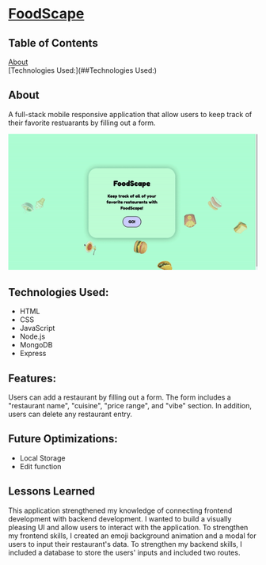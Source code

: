 # <a href = "https://food--scape.herokuapp.com/" target="_blank">FoodScape</a>

## Table of Contents  
[About](##About)  
[Technologies Used:](##Technologies Used:)  
<a name="About"/>


## About 
A full-stack mobile responsive application that allow users to keep track of their favorite restuarants by filling out a form. 

<img src = "https://github.com/Nafisa-Huda/FoodScape/blob/main/ezgif.com-gif-maker%20(3).gif">



## Technologies Used:
- HTML
- CSS
- JavaScript
- Node.js
- MongoDB
- Express

## Features:
Users can add a restaurant by filling out a form. The form includes a "restaurant name", "cuisine", "price range", and "vibe" section. In addition, users can delete any restaurant entry. 

## Future Optimizations:
- Local Storage 
- Edit function 
 
## Lessons Learned 

This application strengthened my knowledge of connecting frontend development with backend development. I wanted to build a visually pleasing UI and allow users to interact with the application. To strengthen my frontend skills, I created an emoji background animation and a modal for users to input their restaurant's data. To strengthen my backend skills, I included a database to store the users' inputs and included two routes. 
